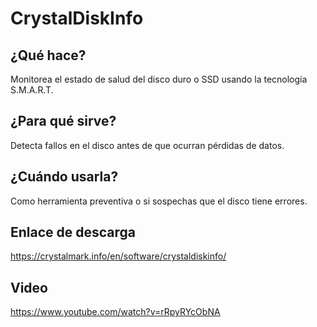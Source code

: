 # CrystalDiskInfo

## ¿Qué hace?
Monitorea el estado de salud del disco duro o SSD usando la tecnología S.M.A.R.T.

## ¿Para qué sirve?
Detecta fallos en el disco antes de que ocurran pérdidas de datos.

## ¿Cuándo usarla?
Como herramienta preventiva o si sospechas que el disco tiene errores.

## Enlace de descarga
https://crystalmark.info/en/software/crystaldiskinfo/

## Video
https://www.youtube.com/watch?v=rRpyRYcObNA
